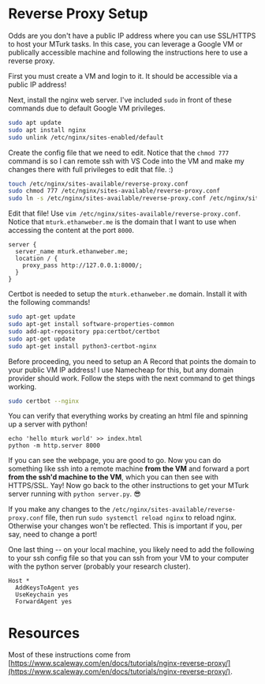 # Reverse Proxy Setup

Odds are you don't have a public IP address where you can use SSL/HTTPS to host your MTurk tasks. In this case, you can leverage a Google VM or publically accessible machine and following the instructions here to use a reverse proxy.

First you must create a VM and login to it. It should be accessible via a public IP address!

Next, install the nginx web server. I've included `sudo` in front of these commands due to default Google VM privileges.

```bash
sudo apt update
sudo apt install nginx
sudo unlink /etc/nginx/sites-enabled/default
```

Create the config file that we need to edit. Notice that the `chmod 777` command is so I can remote ssh with VS Code into the VM and make my changes there with full privileges to edit that file. :)

```bash
touch /etc/nginx/sites-available/reverse-proxy.conf
sudo chmod 777 /etc/nginx/sites-available/reverse-proxy.conf
sudo ln -s /etc/nginx/sites-available/reverse-proxy.conf /etc/nginx/sites-enabled/reverse-proxy.conf
```

Edit that file! Use `vim /etc/nginx/sites-available/reverse-proxy.conf`. Notice that `mturk.ethanweber.me` is the domain that I want to use when accessing the content at the port `8000`.

```text
server {
  server_name mturk.ethanweber.me;
  location / {
    proxy_pass http://127.0.0.1:8000/;
  }
}
```

Certbot is needed to setup the `mturk.ethanweber.me` domain. Install it with the following commands!

```bash
sudo apt-get update
sudo apt-get install software-properties-common
sudo add-apt-repository ppa:certbot/certbot
sudo apt-get update
sudo apt-get install python3-certbot-nginx
```

Before proceeding, you need to setup an A Record that points the domain to your public VM IP address! I use Namecheap for this, but any domain provider should work. Follow the steps with the next command to get things working.

```bash
sudo certbot --nginx
```

You can verify that everything works by creating an html file and spinning up a server with python!

```
echo 'hello mturk world' >> index.html
python -m http.server 8000
```

If you can see the webpage, you are good to go. Now you can do something like ssh into a remote machine **from the VM** and forward a port **from the ssh'd machine to the VM**, which you can then see with HTTPS/SSL. Yay! Now go back to the other instructions to get your MTurk server running with `python server.py`. 😎

If you make any changes to the `/etc/nginx/sites-available/reverse-proxy.conf` file, then run `sudo systemctl reload nginx` to reload nginx. Otherwise your changes won't be reflected. This is important if you, per say, need to change a port!

One last thing -- on your local machine, you likely need to add the following to your ssh config file so that you can ssh from your VM to your computer with the python server (probably your research cluster).

```text
Host *
  AddKeysToAgent yes
  UseKeychain yes
  ForwardAgent yes
```


# Resources

Most of these instructions come from [https://www.scaleway.com/en/docs/tutorials/nginx-reverse-proxy/](https://www.scaleway.com/en/docs/tutorials/nginx-reverse-proxy/).
